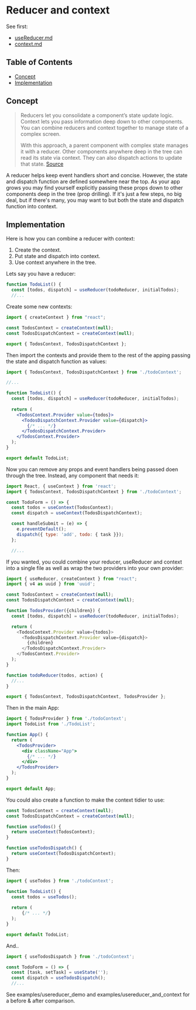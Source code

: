 # Reducer and context

See first:

- [useReducer.md](useReducer.md)
- [context.md](context.md)

## Table of Contents

<!-- toc -->

- [Concept](#concept)
- [Implementation](#implementation)

<!-- tocstop -->

## Concept 

> Reducers let you consolidate a component’s state update logic. Context lets you pass information deep down to other components. You can combine reducers and context together to manage state of a complex screen.
>
> With this approach, a parent component with complex state manages it with a reducer. Other components anywhere deep in the tree can read its state via context. They can also dispatch actions to update that state. [Source](https://react.dev/learn/managing-state#scaling-up-with-reducer-and-context)

A reducer helps keep event handlers short and concise. However, the state and dispatch function are defined somewhere near the top. As your app grows you may find yourself explicitly passing these props down to other components deep in the tree (prop drilling). If it's just a few steps, no big deal, but if there's many, you may want to but both the state and dispatch function into context.

## Implementation

Here is how you can combine a reducer with context:

1. Create the context.
2. Put state and dispatch into context.
3. Use context anywhere in the tree.

Lets say you have a reducer:

```javascript
function TodoList() {
  const [todos, dispatch] = useReducer(todoReducer, initialTodos);
  //...
```

Create some new contexts:

```javascript
import { createContext } from "react";

const TodosContext = createContext(null);
const TodosDispatchContext = createContext(null);

export { TodosContext, TodosDispatchContext };
```

Then import the contexts and provide them to the rest of the apping passing the state and dispatch function as values:

```jsx
import { TodosContext, TodosDispatchContext } from './todoContext';

//...

function TodoList() {
  const [todos, dispatch] = useReducer(todoReducer, initialTodos);
  
  return (
    <TodosContext.Provider value={todos}>
      <TodosDispatchContext.Provider value={dispatch}>
        {/* ... */}
      </TodosDispatchContext.Provider>
    </TodosContext.Provider>
  );
}

export default TodoList;
```

Now you can remove any props and event handlers being passed doen through the tree. Instead, any component that needs it:

```javascript
import React, { useContext } from 'react';
import { TodosContext, TodosDispatchContext } from './todoContext';

const TodoForm = () => {
  const todos = useContext(TodosContext);
  const dispatch = useContext(TodosDispatchContext);

  const handleSubmit = (e) => {
    e.preventDefault();
    dispatch({ type: 'add', todo: { task }});
  };

  //...
```

If you wanted, you could combine your reducer, useReducer and context into a single file as well as wrap the two providers into your own provider:

```javascript
import { useReducer, createContext } from "react";
import { v4 as uuid } from 'uuid';

const TodosContext = createContext(null);
const TodosDispatchContext = createContext(null);

function TodosProvider({children}) {
  const [todos, dispatch] = useReducer(todoReducer, initialTodos);

  return (
    <TodosContext.Provider value={todos}>
      <TodosDispatchContext.Provider value={dispatch}>
        {children}
      </TodosDispatchContext.Provider>
    </TodosContext.Provider>
  );
}

function todoReducer(todos, action) {
  //...
}

export { TodosContext, TodosDispatchContext, TodosProvider };
```

Then in the main App:

```jsx
import { TodosProvider } from './todoContext';
import TodoList from './TodoList';

function App() {
  return (
    <TodosProvider>
      <div className="App">
        {/* ... */}
      </div>
    </TodosProvider>
  );
}

export default App;
```

You could also create a function to make the context tidier to use:

```javascript
const TodosContext = createContext(null);
const TodosDispatchContext = createContext(null);

function useTodos() {
  return useContext(TodosContext);
}

function useTodosDispatch() {
  return useContext(TodosDispatchContext);
}
```

Then: 

```javascript
import { useTodos } from './todoContext';

function TodoList() {
  const todos = useTodos();
  
  return (
      {/* ... */}
  );
}

export default TodoList;
```

And..

```javascript
import { useTodosDispatch } from './todoContext';

const TodoForm = () => {
  const [task, setTask] = useState('');
  const dispatch = useTodosDispatch();
  //...
```

See examples/usereducer_demo and examples/usereducer_and_context for a before & after comparison.

